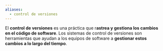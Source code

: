```yaml
---
aliases:
  - control de versiones
---
```

El **control de versiones** es una práctica que r**astrea y gestiona los cambios en el código de software**. Los sistemas de control de versiones son herramientas que ayudan a los equipos de software a **gestionar estos cambios a lo largo del tiempo**.

